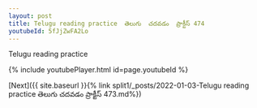 ```yaml
---
layout: post
title: Telugu reading practice  తెలుగు  చదవడం  ప్రాక్టీస్ 474
youtubeId: 5fJjZwFA2Lo
---
```

 
 
Telugu reading practice
 
 
 
 
 


{% include youtubePlayer.html id=page.youtubeId %}
 
[Next]({{ site.baseurl }}{% link  split1/_posts/2022-01-03-Telugu reading practice  తెలుగు  చదవడం  ప్రాక్టీస్ 473.md%})
 
